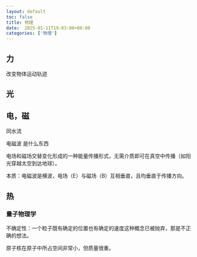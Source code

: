 ```yaml
---
layout: default
toc: false
title: 物理
date:  2025-01-11T19:03:00+08:00
categories: ['物理']
---
```


## 力

改变物体运动轨迹

## 光

## 电，磁

同水流

电磁波 是什么东西

电场和磁场交替变化形成的一种能量传播形式，无需介质即可在真空中传播（如阳光穿越太空到达地球）。

本质：电磁波是横波，电场（E）与磁场（B）互相垂直，且均垂直于传播方向。

## 热


### 量子物理学

不确定性：一个粒子既有确定的位置也有确定的速度这种概念已被抛弃，那是不正确的想法。

原子核在原子中所占空间非常小，但质量很重。